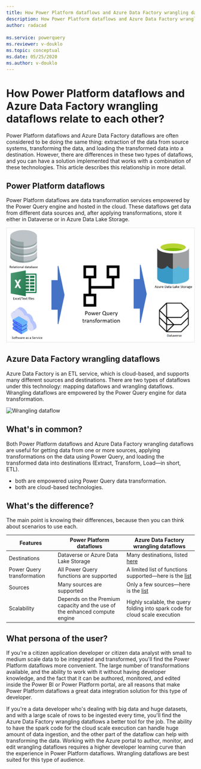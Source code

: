 ```yaml
---
title: How Power Platform dataflows and Azure Data Factory wrangling dataflows relate to each other
description: How Power Platform dataflows and Azure Data Factory wrangling dataflows relate to each other
author: radacad

ms.service: powerquery
ms.reviewer: v-douklo
ms.topic: conceptual
ms.date: 05/25/2020
ms.author: v-douklo
---
```


# How Power Platform dataflows and Azure Data Factory wrangling dataflows relate to each other?

Power Platform dataflows and Azure Data Factory dataflows are often considered to be doing the same thing: extraction of the data from source systems, transforming the data, and loading the transformed data into a destination. However, there are differences in these two types of dataflows, and you can have a solution implemented that works with a combination of these technologies. This article describes this relationship in more detail.

## Power Platform dataflows

Power Platform dataflows are data transformation services empowered by the Power Query engine and hosted in the cloud. These dataflows get data from different data sources and, after applying transformations, store it either in Dataverse or in Azure Data Lake Storage.

![Power Platform dataflows diagram](media/dataflows-power-platform-dynamics-365/dataflow-function.png)

## Azure Data Factory wrangling dataflows

Azure Data Factory is an ETL service, which is cloud-based, and supports many different sources and destinations. There are two types of dataflows under this technology: mapping dataflows and wrangling dataflows. Wrangling dataflows are empowered by the Power Query engine for data transformation.

![Wrangling dataflow](https://docs.microsoft.com/azure/data-factory/media/wrangling-data-flow/tutorial6.png)

## What's in common?

Both Power Platform dataflows and Azure Data Factory wrangling dataflows are useful for getting data from one or more sources, applying transformations on the data using Power Query, and loading the transformed data into destinations (Extract, Transform, Load&mdash;in short, ETL). 

- both are empowered using Power Query data transformation.
- both are cloud-based technologies.

## What's the difference?

The main point is knowing their differences, because then you can think about scenarios to use each.

| Features                   | Power Platform dataflows                                     | Azure Data Factory wrangling dataflows                       |
| -------------------------- | ------------------------------------------------------------ | ------------------------------------------------------------ |
| Destinations               | Dataverse or Azure Data Lake Storage        | Many destinations, listed [here](https://azure.microsoft.com/blog/new-connectors-available-in-azure-data-factory-v2/) |
| Power Query transformation | All Power Query functions are supported                      | A limited list of functions supported&mdash;here is the [list](https://docs.microsoft.com/azure/data-factory/wrangling-data-flow-functions) |
| Sources                    | Many sources are supported                                  | Only a few sources&mdash;here is the [list](https://docs.microsoft.com/azure/data-factory/wrangling-data-flow-functions) |
| Scalability                | Depends on the Premium capacity and the use of the enhanced compute engine | Highly scalable, the query folding into spark code for cloud scale execution |

## What persona of the user?

If you're a citizen application developer or citizen data analyst with small to medium scale data to be integrated and transformed, you'll find the Power Platform dataflows more convenient. The large number of transformations available, and the ability to work with it without having developer knowledge, and the fact that it can be authored, monitored, and edited inside the Power BI or Power Platform portal, are all reasons that make Power Platform dataflows a great data integration solution for this type of developer.

If you're a data developer who's dealing with big data and huge datasets, and with a large scale of rows to be ingested every time, you'll find the Azure Data Factory wrangling dataflows a better tool for the job. The ability to have the spark code for the cloud scale execution can handle huge amount of data ingestion, and the other part of the dataflow can help with transforming the data. Working with the Azure portal to author, monitor, and edit wrangling dataflows requires a higher developer learning curve than the experience in Power Platform dataflows. Wrangling dataflows are best suited for this type of audience. 
